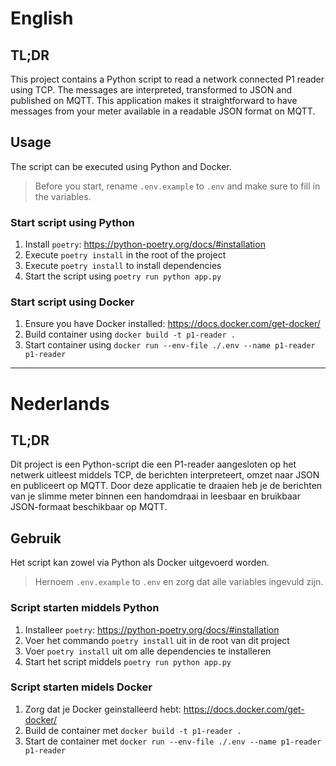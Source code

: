 # English
## TL;DR
This project contains a Python script to read a network connected P1 reader using TCP. The messages are interpreted, transformed to JSON and published on MQTT. This application makes it straightforward to have messages from your meter available in a readable JSON format on MQTT. 

## Usage
The script can be executed using Python and Docker.

> Before you start, rename `.env.example` to `.env` and make sure to fill in the variables.

### Start script using Python
1. Install `poetry`: https://python-poetry.org/docs/#installation
2. Execute `poetry install` in the root of the project
3. Execute `poetry install` to install dependencies
4. Start the script using `poetry run python app.py`

### Start script using Docker
1. Ensure you have Docker installed: https://docs.docker.com/get-docker/
2. Build container using  `docker build -t p1-reader .`
3. Start container using  `docker run --env-file ./.env --name p1-reader p1-reader`
---
# Nederlands
## TL;DR
Dit project is een Python-script die een P1-reader aangesloten op het netwerk uitleest middels TCP, de berichten interpreteert, omzet naar JSON en publiceert op MQTT. Door deze applicatie te draaien heb je de berichten van je slimme meter binnen een handomdraai in leesbaar en bruikbaar JSON-formaat beschikbaar op MQTT.

## Gebruik
Het script kan zowel via Python als Docker uitgevoerd worden.

> Hernoem `.env.example` to `.env` en zorg dat alle variables ingevuld zijn.

### Script starten middels Python
1. Installeer `poetry`: https://python-poetry.org/docs/#installation
2. Voer het commando `poetry install` uit in de root van dit project
3. Voer `poetry install` uit om alle dependencies te installeren
4. Start het script middels `poetry run python app.py`

### Script starten midels Docker
1. Zorg dat je Docker geinstalleerd hebt: https://docs.docker.com/get-docker/
2. Build de container met `docker build -t p1-reader .`
3. Start de container met `docker run --env-file ./.env --name p1-reader p1-reader`

